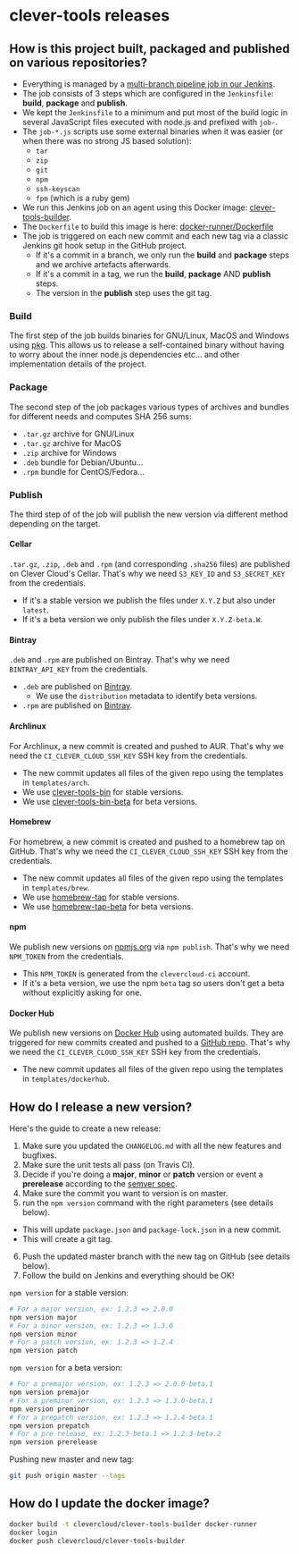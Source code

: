 # clever-tools releases

## How is this project built, packaged and published on various repositories?

* Everything is managed by a [multi-branch pipeline job in our Jenkins](https://ki2zrw1f1h-jenkins.services.clever-cloud.com/blue/organizations/jenkins/clever-tools/activity).
* The job consists of 3 steps which are configured in the `Jenkinsfile`: **build**, **package** and **publish**.
* We kept the `Jenkinsfile` to a minimum and put most of the build logic in several JavaScript files executed with node.js and prefixed with `job-`.
* The `job-*.js` scripts use some external binaries when it was easier (or when there was no strong JS based solution):
  * `tar`
  * `zip`
  * `git`
  * `npm`
  * `ssh-keyscan`
  * `fpm` (which is a ruby gem)
* We run this Jenkins job on an agent using this Docker image: [clever-tools-builder](https://hub.docker.com/r/clevercloud/clever-tools-builder/).
* The `Dockerfile` to build this image is here: [docker-runner/Dockerfile](./docker-runner/Dockerfile)
* The job is triggered on each new commit and each new tag via a classic Jenkins git hook setup in the GitHub project.
  * If it's a commit in a branch, we only run the **build** and **package** steps and we archive artefacts afterwards.
  * If it's a commit in a tag, we run the **build**, **package** AND **publish** steps.
  * The version in the **publish** step uses the git tag.

### Build

The first step of the job builds binaries for GNU/Linux, MacOS and Windows using [pkg](https://github.com/zeit/pkg).
This allows us to release a self-contained binary without having to worry about the inner node.js dependencies etc... and other implementation details of the project. 

### Package

The second step of the job packages various types of archives and bundles for different needs and computes SHA 256 sums:

* `.tar.gz` archive for GNU/Linux
* `.tar.gz` archive for MacOS
* `.zip` archive for Windows
* `.deb` bundle for Debian/Ubuntu...
* `.rpm` bundle for CentOS/Fedora... 

### Publish

The third step of of the job will publish the new version via different method depending on the target.

#### Cellar

`.tar.gz`, `.zip`, `.deb` and `.rpm` (and corresponding `.sha256` files) are published on Clever Cloud's Cellar.
That's why we need `S3_KEY_ID` and `S3_SECRET_KEY` from the credentials.

* If it's a stable version we publish the files under `X.Y.Z` but also under `latest`.
* If it's a beta version we only publish the files under `X.Y.Z-beta.W`.

#### Bintray

`.deb` and `.rpm` are published on Bintray.
That's why we need `BINTRAY_API_KEY` from the credentials.

* `.deb` are published on [Bintray](https://bintray.com/clevercloud/deb).
  * We use the `distribution` metadata to identify beta versions.
* `.rpm` are published on [Bintray](https://bintray.com/clevercloud/rpm).

#### Archlinux

For Archlinux, a new commit is created and pushed to AUR.
That's why we need the `CI_CLEVER_CLOUD_SSH_KEY` SSH key from the credentials.

* The new commit updates all files of the given repo using the templates in `templates/arch`.
* We use [clever-tools-bin](https://aur.archlinux.org/packages/clever-tools-bin/) for stable versions.
* We use [clever-tools-bin-beta](https://aur.archlinux.org/packages/clever-tools-bin-beta/) for beta versions.

#### Homebrew

For homebrew, a new commit is created and pushed to a homebrew tap on GitHub.
That's why we need the `CI_CLEVER_CLOUD_SSH_KEY` SSH key from the credentials.

* The new commit updates all files of the given repo using the templates in `templates/brew`.
* We use [homebrew-tap](https://github.com/CleverCloud/homebrew-tap) for stable versions.
* We use [homebrew-tap-beta](https://github.com/CleverCloud/homebrew-tap-beta) for beta versions.

#### npm

We publish new versions on [npmjs.org](https://www.npmjs.com/package/clever-tools) via `npm publish`.
That's why we need `NPM_TOKEN` from the credentials.

* This `NPM_TOKEN` is generated from the `clevercloud-ci` account.
* If it's a beta version, we use the npm `beta` tag so users don't get a beta without explicitly asking for one.

#### Docker Hub

We publish new versions on [Docker Hub](https://hub.docker.com/r/clevercloud/clever-tools/) using automated builds.
They are triggered for new commits created and pushed to a [GitHub repo](https://github.com/CleverCloud/clever-tools-dockerhub).
That's why we need the `CI_CLEVER_CLOUD_SSH_KEY` SSH key from the credentials.

* The new commit updates all files of the given repo using the templates in `templates/dockerhub`.

## How do I release a new version?

Here's the guide to create a new release:

1. Make sure you updated the `CHANGELOG.md` with all the new features and bugfixes.
2. Make sure the unit tests all pass (on Travis CI).
3. Decide if you're doing a **major**, **minor** or **patch** version or event a **prerelease** according to the [semver spec](https://semver.org/spec/v2.0.0.html).
4. Make sure the commit you want to version is on master.
5. run the `npm version` command with the right parameters (see details below).
  * This will update `package.json` and `package-lock.json` in a new commit.
  * This will create a git tag.
6. Push the updated master branch with the new tag on GitHub (see details below).
7. Follow the build on Jenkins and everything should be OK!

`npm version` for a stable version:

```sh
# For a major version, ex: 1.2.3 => 2.0.0
npm version major
# For a minor version, ex: 1.2.3 => 1.3.0
npm version minor
# For a patch version, ex: 1.2.3 => 1.2.4
npm version patch
```

`npm version` for a beta version:

```sh
# For a premajor version, ex: 1.2.3 => 2.0.0-beta.1
npm version premajor
# For a preminor version, ex: 1.2.3 => 1.3.0-beta.1 
npm version preminor
# For a prepatch version, ex: 1.2.3 => 1.2.4-beta.1
npm version prepatch
# For a pre release, ex: 1.2.3-beta.1 => 1.2.3-beta.2
npm version prerelease
```

Pushing new master and new tag:

```sh
git push origin master --tags
```

## How do I update the docker image?

```sh
docker build -t clevercloud/clever-tools-builder docker-runner
docker login
docker push clevercloud/clever-tools-builder
```

